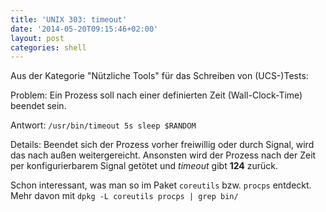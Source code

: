 ```yaml
---
title: 'UNIX 303: timeout'
date: '2014-05-20T09:15:46+02:00'
layout: post
categories: shell
---
```


Aus der Kategorie "Nützliche Tools" für das Schreiben von (UCS-)Tests:

Problem:
Ein Prozess soll nach einer definierten Zeit (Wall-Clock-Time) beendet sein.

Antwort:
`/usr/bin/timeout 5s sleep $RANDOM`

Details:
Beendet sich der Prozess vorher freiwillig oder durch Signal, wird das nach außen weitergereicht.
Ansonsten wird der Prozess nach der Zeit per konfigurierbarem Signal getötet und *timeout* gibt **124** zurück.

Schon interessant, was man so im Paket `coreutils` bzw. `procps` entdeckt. Mehr davon mit
`dpkg -L coreutils procps | grep bin/`
